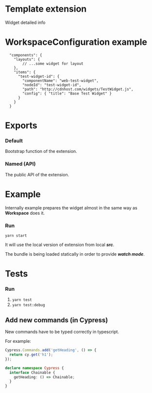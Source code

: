# Template extension

Widget detailed info

# WorkspaceConfiguration example

```
  "components": {
    "layouts": {
        // ...some widget for layout
    },
    "items": {
      "test-widget-id": {
        "componentName": "web-test-widget",
        "nodeId": "test-widget-id",
        "path": "http://cdnhost.com/widgets/TestWidget.js",
        "config": { "title": "Base Test Widget" }
      }
    }
  }
```

# Exports

### Default

Bootstrap function of the extension.

### Named (API)

The public API of the extension.

# Example

Internally example prepares the widget almost in the same way as **Workspace** does it.

### Run
`yarn start`

It will use the local version of extension from local **_src_**.

The bundle is being loaded statically in order to provide **_watch mode_**.

# Tests

### Run

1) `yarn test`
2) `yarn test:debug`

## Add new commands (in Cypress)

New commands have to be typed correctly in typescript.

For example:

```typescript
Cypress.Commands.add('getHeading', () => {
  return cy.get('h1');
});

declare namespace Cypress {
  interface Chainable {
    getHeading: () => Chainable;
  }
}
```
